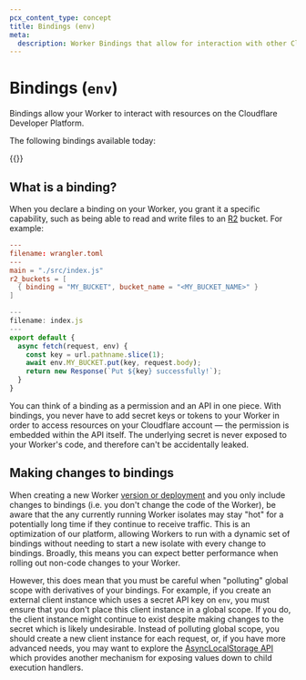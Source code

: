 ```yaml
---
pcx_content_type: concept
title: Bindings (env)
meta:
  description: Worker Bindings that allow for interaction with other Cloudflare Resources.
---
```


# Bindings (`env`)

Bindings allow your Worker to interact with resources on the Cloudflare Developer Platform.

The following bindings available today:

{{<directory-listing showDescriptions="true">}}

## What is a binding?

When you declare a binding on your Worker, you grant it a specific capability, such as being able to read and write files to an [R2](/r2/) bucket. For example:

```toml
---
filename: wrangler.toml
---
main = "./src/index.js"
r2_buckets = [
  { binding = "MY_BUCKET", bucket_name = "<MY_BUCKET_NAME>" }
]
```

```js
---
filename: index.js
---
export default {
  async fetch(request, env) {
    const key = url.pathname.slice(1);
    await env.MY_BUCKET.put(key, request.body);
    return new Response(`Put ${key} successfully!`);
  }
}
```

You can think of a binding as a permission and an API in one piece. With bindings, you never have to add secret keys or tokens to your Worker in order to access resources on your Cloudflare account — the permission is embedded within the API itself. The underlying secret is never exposed to your Worker's code, and therefore can't be accidentally leaked.

## Making changes to bindings

When creating a new Worker [version or deployment](/workers/configuration/versions-and-deployments/) and you only include changes to bindings (i.e. you don't change the code of the Worker), be aware that the any currently running Worker isolates may stay "hot" for a potentially long time if they continue to receive traffic. This is an optimization of our platform, allowing Workers to run with a dynamic set of bindings without needing to start a new isolate with every change to bindings. Broadly, this means you can expect better performance when rolling out non-code changes to your Worker.

However, this does mean that you must be careful when "polluting" global scope with derivatives of your bindings. For example, if you create an external client instance which uses a secret API key on `env`, you must ensure that you don't place this client instance in a global scope. If you do, the client instance might continue to exist despite making changes to the secret which is likely undesirable. Instead of polluting global scope, you should create a new client instance for each request, or, if you have more advanced needs, you may want to explore the [AsyncLocalStorage API](/workers/runtime-apis/nodejs/asynclocalstorage/) which provides another mechanism for exposing values down to child execution handlers.
